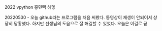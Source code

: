 2022 vpython 홍민택 헤헿

20220530 - 오늘 github라는 프로그램을 처음 써봤다. 동영상이 재생이 안되어서 상당히 당황했다. 하지만 선생님의 도움으로 잘 해결할 수 있었다. 오늘은 이걸로 끝
